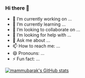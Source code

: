 ### Hi there 👋


- 🔭 I’m currently working on ...
- 🌱 I’m currently learning ...
- 👯 I’m looking to collaborate on ...
- 🤔 I’m looking for help with ...
- 💬 Ask me about ...
- 📫 How to reach me: ...
- 😄 Pronouns: ...
- ⚡ Fun fact: ...

[![mammubarak's GitHub stats](https://github-readme-stats.vercel.app/api?username=mammubarak&count_private=true&show_icons=true)](https://github.com/mammubarak/github-readme-stats)


